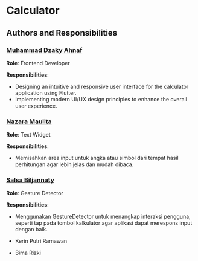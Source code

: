 # Calculator

## Authors and Responsibilities

### [Muhammad Dzaky Ahnaf](https://github.com/jekshelby)  
**Role**: Frontend Developer  

**Responsibilities**:  
- Designing an intuitive and responsive user interface for the calculator application using Flutter.  
- Implementing modern UI/UX design principles to enhance the overall user experience. 
 
 ### [Nazara Maulita](https://github.com/Nazaramaulita)  
**Role**: Text Widget 

**Responsibilities**:  
- Memisahkan area input untuk angka atau simbol dari tempat hasil perhitungan agar lebih jelas dan mudah dibaca.

### [Salsa Biljannaty](https://github.com/salsabiljannaty)  
**Role**: Gesture Detector

**Responsibilities**:  
- Menggunakan GestureDetector untuk menangkap interaksi pengguna, seperti tap pada tombol kalkulator agar aplikasi dapat merespons input dengan baik.


- Kerin Putri Ramawan
- Bima Rizki